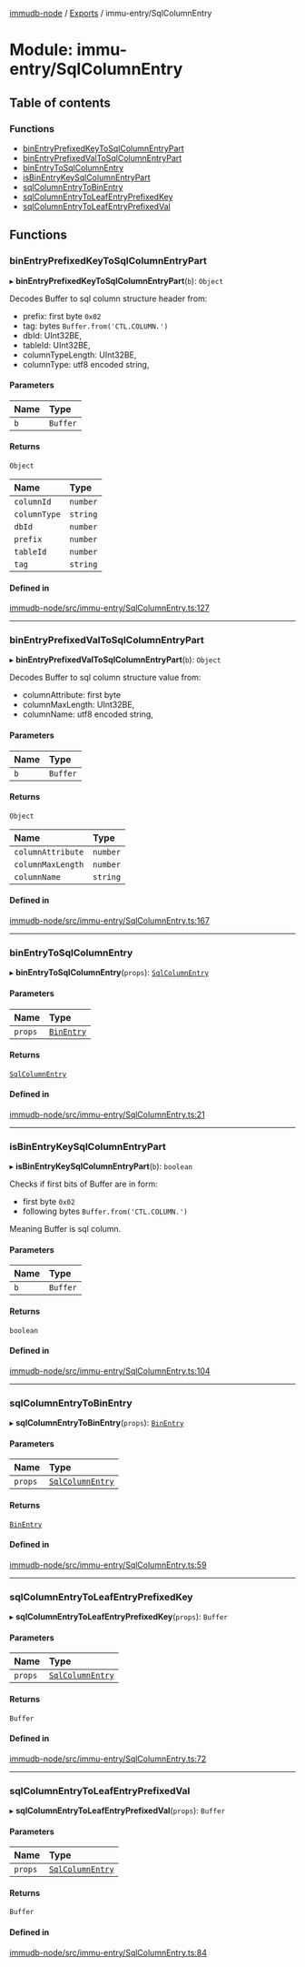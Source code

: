[immudb-node](../README.md) / [Exports](../modules.md) / immu-entry/SqlColumnEntry

# Module: immu-entry/SqlColumnEntry

## Table of contents

### Functions

- [binEntryPrefixedKeyToSqlColumnEntryPart](immu_entry_SqlColumnEntry.md#binentryprefixedkeytosqlcolumnentrypart)
- [binEntryPrefixedValToSqlColumnEntryPart](immu_entry_SqlColumnEntry.md#binentryprefixedvaltosqlcolumnentrypart)
- [binEntryToSqlColumnEntry](immu_entry_SqlColumnEntry.md#binentrytosqlcolumnentry)
- [isBinEntryKeySqlColumnEntryPart](immu_entry_SqlColumnEntry.md#isbinentrykeysqlcolumnentrypart)
- [sqlColumnEntryToBinEntry](immu_entry_SqlColumnEntry.md#sqlcolumnentrytobinentry)
- [sqlColumnEntryToLeafEntryPrefixedKey](immu_entry_SqlColumnEntry.md#sqlcolumnentrytoleafentryprefixedkey)
- [sqlColumnEntryToLeafEntryPrefixedVal](immu_entry_SqlColumnEntry.md#sqlcolumnentrytoleafentryprefixedval)

## Functions

### binEntryPrefixedKeyToSqlColumnEntryPart

▸ **binEntryPrefixedKeyToSqlColumnEntryPart**(`b`): `Object`

Decodes Buffer to sql column structure header from:
- prefix: first byte `0x02`
- tag: bytes `Buffer.from('CTL.COLUMN.')`
- dbId: UInt32BE,
- tableId: UInt32BE,
- columnTypeLength: UInt32BE,
- columnType: utf8 encoded string,

#### Parameters

| Name | Type |
| :------ | :------ |
| `b` | `Buffer` |

#### Returns

`Object`

| Name | Type |
| :------ | :------ |
| `columnId` | `number` |
| `columnType` | `string` |
| `dbId` | `number` |
| `prefix` | `number` |
| `tableId` | `number` |
| `tag` | `string` |

#### Defined in

[immudb-node/src/immu-entry/SqlColumnEntry.ts:127](https://github.com/user3232/node-immu-db/blob/2e88686/immudb-node/src/immu-entry/SqlColumnEntry.ts#L127)

___

### binEntryPrefixedValToSqlColumnEntryPart

▸ **binEntryPrefixedValToSqlColumnEntryPart**(`b`): `Object`

Decodes Buffer to sql column structure value from:
- columnAttribute: first byte 
- columnMaxLength: UInt32BE,
- columnName: utf8 encoded string,

#### Parameters

| Name | Type |
| :------ | :------ |
| `b` | `Buffer` |

#### Returns

`Object`

| Name | Type |
| :------ | :------ |
| `columnAttribute` | `number` |
| `columnMaxLength` | `number` |
| `columnName` | `string` |

#### Defined in

[immudb-node/src/immu-entry/SqlColumnEntry.ts:167](https://github.com/user3232/node-immu-db/blob/2e88686/immudb-node/src/immu-entry/SqlColumnEntry.ts#L167)

___

### binEntryToSqlColumnEntry

▸ **binEntryToSqlColumnEntry**(`props`): [`SqlColumnEntry`](types_Entry.md#sqlcolumnentry)

#### Parameters

| Name | Type |
| :------ | :------ |
| `props` | [`BinEntry`](types_Entry.md#binentry) |

#### Returns

[`SqlColumnEntry`](types_Entry.md#sqlcolumnentry)

#### Defined in

[immudb-node/src/immu-entry/SqlColumnEntry.ts:21](https://github.com/user3232/node-immu-db/blob/2e88686/immudb-node/src/immu-entry/SqlColumnEntry.ts#L21)

___

### isBinEntryKeySqlColumnEntryPart

▸ **isBinEntryKeySqlColumnEntryPart**(`b`): `boolean`

Checks if first bits of Buffer are in form:
- first byte `0x02`
- following bytes `Buffer.from('CTL.COLUMN.')`

Meaning Buffer is sql column.

#### Parameters

| Name | Type |
| :------ | :------ |
| `b` | `Buffer` |

#### Returns

`boolean`

#### Defined in

[immudb-node/src/immu-entry/SqlColumnEntry.ts:104](https://github.com/user3232/node-immu-db/blob/2e88686/immudb-node/src/immu-entry/SqlColumnEntry.ts#L104)

___

### sqlColumnEntryToBinEntry

▸ **sqlColumnEntryToBinEntry**(`props`): [`BinEntry`](types_Entry.md#binentry)

#### Parameters

| Name | Type |
| :------ | :------ |
| `props` | [`SqlColumnEntry`](types_Entry.md#sqlcolumnentry) |

#### Returns

[`BinEntry`](types_Entry.md#binentry)

#### Defined in

[immudb-node/src/immu-entry/SqlColumnEntry.ts:59](https://github.com/user3232/node-immu-db/blob/2e88686/immudb-node/src/immu-entry/SqlColumnEntry.ts#L59)

___

### sqlColumnEntryToLeafEntryPrefixedKey

▸ **sqlColumnEntryToLeafEntryPrefixedKey**(`props`): `Buffer`

#### Parameters

| Name | Type |
| :------ | :------ |
| `props` | [`SqlColumnEntry`](types_Entry.md#sqlcolumnentry) |

#### Returns

`Buffer`

#### Defined in

[immudb-node/src/immu-entry/SqlColumnEntry.ts:72](https://github.com/user3232/node-immu-db/blob/2e88686/immudb-node/src/immu-entry/SqlColumnEntry.ts#L72)

___

### sqlColumnEntryToLeafEntryPrefixedVal

▸ **sqlColumnEntryToLeafEntryPrefixedVal**(`props`): `Buffer`

#### Parameters

| Name | Type |
| :------ | :------ |
| `props` | [`SqlColumnEntry`](types_Entry.md#sqlcolumnentry) |

#### Returns

`Buffer`

#### Defined in

[immudb-node/src/immu-entry/SqlColumnEntry.ts:84](https://github.com/user3232/node-immu-db/blob/2e88686/immudb-node/src/immu-entry/SqlColumnEntry.ts#L84)
